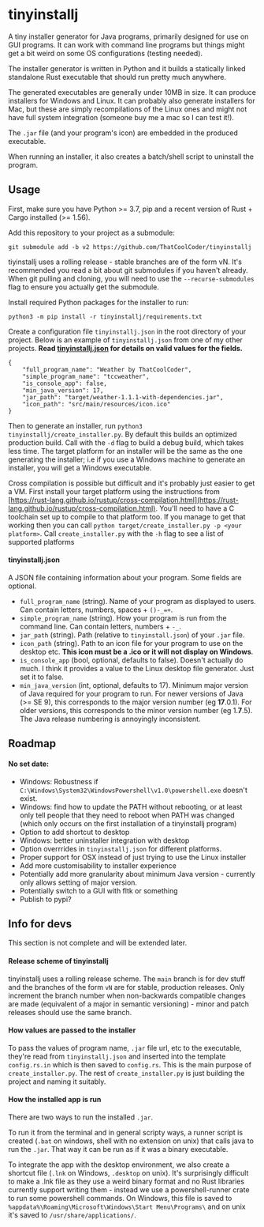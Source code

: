 # tinyinstallj

A tiny installer generator for Java programs, primarily designed for use on GUI programs. It can work with command line programs but things might get a bit weird on some OS configurations (testing needed).

The installer generator is written in Python and it builds a statically linked standalone Rust executable that should run pretty much anywhere.

The generated executables are generally under 10MB in size. It can produce installers for Windows and Linux. It can probably also generate installers for Mac, but these are simply recompilations of the Linux ones and might not have full system integration (someone buy me a mac so I can test it!).

The `.jar` file (and your program's icon) are embedded in the produced executable.

When running an installer, it also creates a batch/shell script to uninstall the program.

## Usage

First, make sure you have Python >= 3.7, pip and a recent version of Rust + Cargo installed (>= 1.56).

Add this repository to your project as a submodule:
```
git submodule add -b v2 https://github.com/ThatCoolCoder/tinyinstallj
```
tiyinstallj uses a rolling release - stable branches are of the form vN. It's recommended you read a bit about git submodules if you haven't already. When git pulling and cloning, you will need to use the `--recurse-submodules` flag to ensure you actually get the submodule.

Install required Python packages for the installer to run:
```
python3 -m pip install -r tinyinstallj/requirements.txt
```

Create a configuration file `tinyinstallj.json` in the root directory of your project. Below is an example of `tinyinstallj.json` from one of my other projects. **Read [tinyinstallj.json](#tinyinstallj.json) for details on valid values for the fields.**
```
{
    "full_program_name": "Weather by ThatCoolCoder",
    "simple_program_name": "tccweather",
    "is_console_app": false,
    "min_java_version": 17,
    "jar_path": "target/weather-1.1.1-with-dependencies.jar",
    "icon_path": "src/main/resources/icon.ico"
}
```

Then to generate an installer, run `python3 tinyinstallj/create_installer.py`. By default this builds an optimized production build. Call with the `-d` flag to build a debug build, which takes less time. The target platform for an installer will be the same as the one generating the installer; i.e if you use a Windows machine to generate an installer, you will get a Windows executable.

Cross compilation is possible but difficult and it's probably just easier to get a VM. First install your target platform using the instructions from [https://rust-lang.github.io/rustup/cross-compilation.html](https://rust-lang.github.io/rustup/cross-compilation.html). You'll need to have a C toolchain set up to compile to that platform too. If you manage to get that working then you can call `python target/create_installer.py -p <your platform>`. Call `create_installer.py` with the `-h` flag to see a list of supported platforms

#### tinyinstallj.json

A JSON file containing information about your program. Some fields are optional.

- `full_program_name` (string). Name of your program as displayed to users. Can contain letters, numbers, spaces + `()-_=+`.
- `simple_program_name` (string). How your program is run from the command line. Can contain letters, numbers + `-_`.
- `jar_path` (string). Path (relative to `tinyinstall.json`) of your `.jar` file.
- `icon_path` (string). Path to an icon file for your program to use on the desktop etc. **This icon must be a .ico or it will not display on Windows**.
- `is_console_app` (bool, optional, defaults to false). Doesn't actually do much. I think it provides a value to the Linux desktop file generator. Just set it to false.
- `min_java_version` (int, optional, defaults to 17). Minimum major version of Java required for your program to run. For newer versions of Java (>= SE 9), this corresponds to the major version number (eg **17**.0.1). For older versions, this corresponds to the minor version number (eg 1.**7**.5). The Java release numbering is annoyingly inconsistent.

## Roadmap

#### No set date:

- Windows: Robustness if `C:\Windows\System32\WindowsPowershell\v1.0\powershell.exe` doesn't exist.
- Windows: find how to update the PATH without rebooting, or at least only tell people that they need to reboot when PATH was changed (which only occurs on the first installation of a tinyinstallj program)
- Option to add shortcut to desktop
- Windows: better uninstaller integration with desktop
- Option overrrides in `tinyinstallj.json` for different platforms.
- Proper support for OSX instead of just trying to use the Linux installer
- Add more customisability to installer experience
- Potentially add more granularity about minimum Java version - currently only allows setting of major version.
- Potentially switch to a GUI with fltk or something
- Publish to pypi?

## Info for devs

This section is not complete and will be extended later.

#### Release scheme of tinyinstallj

tinyinstallj uses a rolling release scheme. The `main` branch is for dev stuff and the branches of the form `vN` are for stable, production releases. Only increment the branch number when non-backwards compatible changes are made (equivalent of a major in semantic versioning) - minor and patch releases should use the same branch.

#### How values are passed to the installer

To pass the values of program name, `.jar` file url, etc to the executable, they're read from `tinyinstallj.json` and inserted into the template `config.rs.in` which is then saved to `config.rs`. This is the main purpose of `create_installer.py`. The rest of `create_installer.py` is just building the project and naming it suitably.

#### How the installed app is run

There are two ways to run the installed `.jar`.

To run it from the terminal and in general scripty ways, a runner script is created (`.bat` on windows, shell with no extension on unix) that calls java to run the `.jar`. That way it can be run as if it was a binary executable.

To integrate the app with the desktop environment, we also create a shortcut file (`.lnk` on Windows, `.desktop` on unix). It's surprisingly difficult to make a .lnk file as they use a weird binary format and no Rust libraries currently support writing them - instead we use a powershell-runner crate to run some powershell commands. On Windows, this file is saved to `%appdata%\Roaming\Microsoft\Windows\Start Menu\Programs\` and on unix it's saved to `/usr/share/applications/`.

